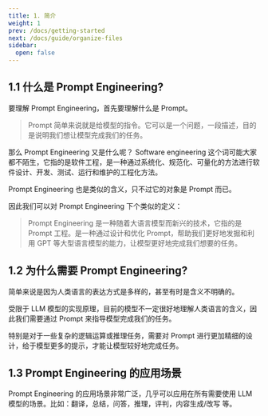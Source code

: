 ```yaml
---
title: 1. 简介
weight: 1
prev: /docs/getting-started
next: /docs/guide/organize-files
sidebar:
  open: false
---
```



## 1.1 什么是 Prompt Engineering?
要理解 Prompt Engineering，首先要理解什么是 Prompt。

> Prompt 简单来说就是给模型的指令。它可以是一个问题，一段描述，目的是说明我们想让模型完成我们的任务。

那么 Prompt Engineering 又是什么呢？
Software engineering 这个词可能大家都不陌生，它指的是软件工程，是一种通过系统化、规范化、可量化的方法进行软件设计、开发、测试、运行和维护的工程化方法。

Prompt Engineering 也是类似的含义，只不过它的对象是 Prompt 而已。

因此我们可以对 Prompt Engineering 下个类似的定义：

> Prompt Engineering 是一种随着大语言模型而新兴的技术，它指的是 Prompt 工程。是一种通过设计和优化 Prompt，帮助我们更好地发掘和利用 GPT 等大型语言模型的能力，让模型更好地完成我们想要的任务。

## 1.2 为什么需要 Prompt Engineering?
简单来说是因为人类语言的表达方式是多样的，甚至有时是含义不明确的。

受限于 LLM 模型的实现原理，目前的模型不一定很好地理解人类语言的含义，因此我们需要通过 Prompt 来指导模型完成我们的任务。

特别是对于一些复杂的逻辑运算或推理任务，需要对 Prompt 进行更加精细的设计，给于模型更多的提示，才能让模型较好地完成任务。

## 1.3 Prompt Engineering 的应用场景
Prompt Engineering 的应用场景非常广泛，几乎可以应用在所有需要使用 LLM 模型的场景。比如：翻译，总结，问答，推理，评判，内容生成/改写 等。